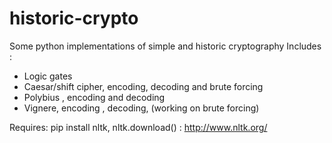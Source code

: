 # historic-crypto
Some python implementations of simple and historic cryptography
Includes :
- Logic gates
- Caesar/shift cipher, encoding, decoding and brute forcing
- Polybius , encoding and decoding
- Vignere, encoding , decoding, (working on brute forcing)

Requires: pip install nltk, nltk.download() : http://www.nltk.org/

